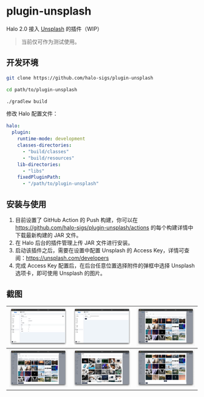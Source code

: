 # plugin-unsplash

Halo 2.0 接入 [Unsplash](https://unsplash.com/) 的插件（WIP）

> 当前仅可作为测试使用。

## 开发环境

```bash
git clone https://github.com/halo-sigs/plugin-unsplash
```

```bash
cd path/to/plugin-unsplash
```

```bash
./gradlew build
```

修改 Halo 配置文件：

```yaml
halo:
  plugin:
    runtime-mode: development
    classes-directories:
      - "build/classes"
      - "build/resources"
    lib-directories:
      - "libs"
    fixedPluginPath:
      - "/path/to/plugin-unsplash"
```

## 安装与使用

1. 目前设置了 GitHub Action 的 Push 构建，你可以在 <https://github.com/halo-sigs/plugin-unsplash/actions> 的每个构建详情中下载最新构建的 JAR 文件。
2. 在 Halo 后台的插件管理上传 JAR 文件进行安装。
3. 启动该插件之后，需要在设置中配置 Unsplash 的 Access Key，详情可查阅：<https://unsplash.com/developers>
4. 完成 Access Key 配置后，在后台任意位置选择附件的弹框中选择 Unsplash 选项卡，即可使用 Unsplash 的图片。

## 截图

| ![](./screenshots/unsplash00004.png) | ![](./screenshots/unsplash00005.png) | ![](./screenshots/unsplash00002.png) |
| ------------------------------------ | ------------------------------------ | ------------------------------------ |
| ![](./screenshots/unsplash00003.png) | ![](./screenshots/unsplash00001.png) | ![](./screenshots/unsplash00006.png) |
